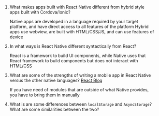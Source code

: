 1. What makes apps built with React Native different from hybrid style apps built with Cordova/Ionic?

    Native apps are developed in a language required by your target platform, and have direct access to all features of the platform
    Hybrid apps use webview, are built with HTML/CSS/JS, and can use features of device

2. In what ways is React Native different syntactically from React?

    React is a framework to build UI components, while Native uses that React framework to build components but does not interact with HTML/CSS

3. What are some of the strengths of writing a mobile app in React Native versus the other native languages? [React Blog](https://reactjs.org/blog/2015/03/26/introducing-react-native.html)

    If you have need of modules that are outside of what Native provides, you have to bring them in manually

4. What is are some differences between `localStorage` and `AsyncStorage`? What are some similarities between the two?

    